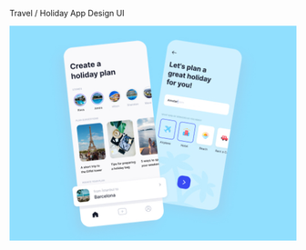 
Travel / Holiday App Design UI

<img src='https://github.com/gulmensedat/travelappui/blob/master/screenshot/Dribbble.jpg'>

